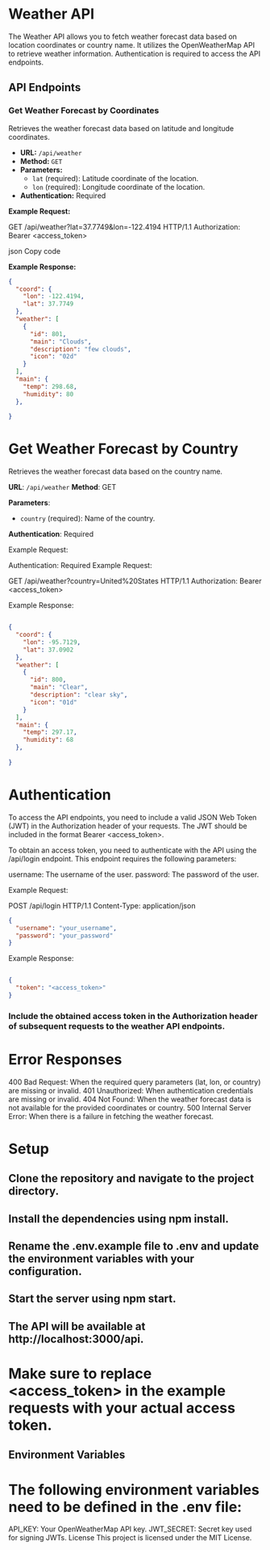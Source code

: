 # Weather API

The Weather API allows you to fetch weather forecast data based on location coordinates or country name. It utilizes the OpenWeatherMap API to retrieve weather information. Authentication is required to access the API endpoints.

## API Endpoints

### Get Weather Forecast by Coordinates

Retrieves the weather forecast data based on latitude and longitude coordinates.

- **URL:** `/api/weather`
- **Method:** `GET`
- **Parameters:**
  - `lat` (required): Latitude coordinate of the location.
  - `lon` (required): Longitude coordinate of the location.
- **Authentication:** Required

**Example Request:**

GET /api/weather?lat=37.7749&lon=-122.4194 HTTP/1.1
Authorization: Bearer <access_token>

json
Copy code

**Example Response:**

```json
{
  "coord": {
    "lon": -122.4194,
    "lat": 37.7749
  },
  "weather": [
    {
      "id": 801,
      "main": "Clouds",
      "description": "few clouds",
      "icon": "02d"
    }
  ],
  "main": {
    "temp": 298.68,
    "humidity": 80
  },
 
}
```


# Get Weather Forecast by Country

Retrieves the weather forecast data based on the country name.

**URL**: `/api/weather`
**Method**: GET

**Parameters**:
- `country` (required): Name of the country.

**Authentication**: Required

Example Request:

Authentication: Required
Example Request:

GET /api/weather?country=United%20States HTTP/1.1
Authorization: Bearer <access_token>

Example Response:

```json

{
  "coord": {
    "lon": -95.7129,
    "lat": 37.0902
  },
  "weather": [
    {
      "id": 800,
      "main": "Clear",
      "description": "clear sky",
      "icon": "01d"
    }
  ],
  "main": {
    "temp": 297.17,
    "humidity": 68
  },
  
}
```

# Authentication

To access the API endpoints, you need to include a valid JSON Web Token (JWT) in the Authorization header of your requests. The JWT should be included in the format Bearer <access_token>.


To obtain an access token, you need to authenticate with the API using the /api/login endpoint. This endpoint requires the following parameters:

username: The username of the user.
password: The password of the user.

Example Request:

POST /api/login HTTP/1.1
Content-Type: application/json
```json
{
  "username": "your_username",
  "password": "your_password"
}
```

Example Response:
```json

{
  "token": "<access_token>"
}
```

### Include the obtained access token in the Authorization header of subsequent requests to the weather API endpoints.

# Error Responses
400 Bad Request: When the required query parameters (lat, lon, or country) are missing or invalid.
401 Unauthorized: When authentication credentials are missing or invalid.
404 Not Found: When the weather forecast data is not available for the provided coordinates or country.
500 Internal Server Error: When there is a failure in fetching the weather forecast.

# Setup

## Clone the repository and navigate to the project directory.

## Install the dependencies using npm install.

## Rename the .env.example file to .env and update the environment variables with your configuration.

## Start the server using npm start.

## The API will be available at http://localhost:3000/api.

# Make sure to replace <access_token> in the example requests with your actual access token.

## Environment Variables

# The following environment variables need to be defined in the .env file:

API_KEY: Your OpenWeatherMap API key.
JWT_SECRET: Secret key used for signing JWTs.
License
This project is licensed under the MIT License.
